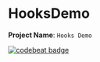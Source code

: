 # HooksDemo

**Project Name**: `Hooks Demo`

[![codebeat badge](https://codebeat.co/badges/38a2a8e0-aa41-4b80-997a-9d10098ce78f)](https://codebeat.co/projects/github-com-gururaj-simformsolutions-hooksdemo-master)

